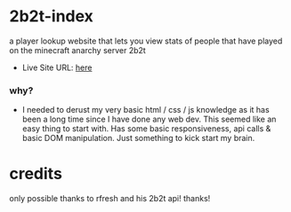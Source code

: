 # 2b2t-index
a player lookup website that lets you view stats of people that have played on the minecraft anarchy server 2b2t
- Live Site URL: [here](https://riqydev.github.io/2b2t-index/)

### why?

- I needed to derust my very basic html / css / js knowledge as it has been a long time since I have done any web dev. This seemed like an easy thing to start with. Has some basic responsiveness, api calls & basic DOM manipulation. Just something to kick start my brain.

# credits
only possible thanks to rfresh and his 2b2t api! thanks!


